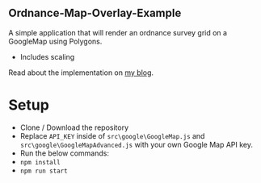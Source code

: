 ## Ordnance-Map-Overlay-Example

A simple application that will render an ordnance survey grid on a GoogleMap using Polygons.

- Includes scaling

Read about the implementation on [my blog](https://blog.jwm.xyz/ordnance-survey-map-using-google-maps-and-polygons-part-one/).

# Setup

* Clone / Download the repository
* Replace `API_KEY` inside of `src\google\GoogleMap.js` and `src\google\GoogleMapAdvanced.js` with your own Google Map API key.
* Run the below commands:
 * `npm install`
 * `npm run start`
